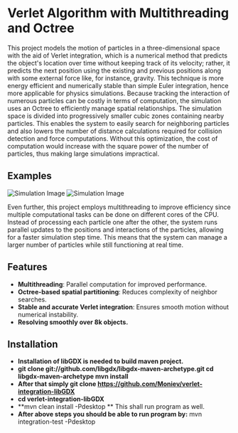 # Verlet Algorithm with Multithreading and Octree  

This project models the motion of particles in a three-dimensional space with the aid of Verlet integration, which is a numerical method that predicts the object's location over time without keeping track of its velocity; rather, it predicts the next position using the existing and previous positions along with some external force like, for instance, gravity. This technique is more energy efficient and numerically stable than simple Euler integration, hence more applicable for physics simulations. Because tracking the interaction of numerous particles can be costly in terms of computation, the simulation uses an Octree to efficiently manage spatial relationships. The simulation space is divided into progressively smaller cubic zones containing nearby particles. This enables the system to easily search for neighboring particles and also lowers the number of distance calculations required for collision detection and force computations. Without this optimization, the cost of computation would increase with the square power of the number of particles, thus making large simulations impractical.

## Examples 
![Simulation Image](https://imgur.com/Hhu2Ma3.jpg)
![Simulation Image](https://imgur.com/GIL6cbW.jpg)

Even further, this project employs multithreading to improve efficiency since multiple computational tasks can be done on different cores of the CPU. Instead of processing each particle one after the other, the system runs parallel updates to the positions and interactions of the particles, allowing for a faster simulation step time. This means that the system can manage a larger number of particles while still functioning at real time.

## Features  
- **Multithreading**: Parallel computation for improved performance.  
- **Octree-based spatial partitioning**: Reduces complexity of neighbor searches.  
- **Stable and accurate Verlet integration**: Ensures smooth motion without numerical instability.
- **Resolving smoothly over 8k objects.**

## Installation  
- **Installation of libGDX is needed to build maven project.**
- **git clone git://github.com/libgdx/libgdx-maven-archetype.git
    cd libgdx-maven-archetype
    mvn install**
- **After that simply git clone https://github.com/Moniev/verlet-integration-libGDX**
- **cd verlet-integration-libGDX**
- **mvn clean install -Pdesktop ** This shall run program as well.
- **After above steps you should be able to run program by:** mvn integration-test -Pdesktop

